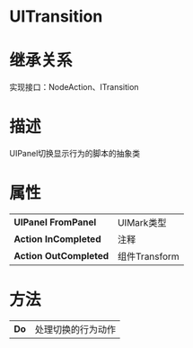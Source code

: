 # UITransition

# 继承关系

实现接口：NodeAction、ITransition

# 描述

UIPanel切换显示行为的脚本的抽象类

# **属性**

|                         |               |
| ----------------------- | ------------- |
| **UIPanel FromPanel**   | UIMark类型    |
| **Action InCompleted**  | 注释          |
| **Action OutCompleted** | 组件Transform |

# **方法**

|        |                    |
| ------ | ------------------ |
| **Do** | 处理切换的行为动作 |

